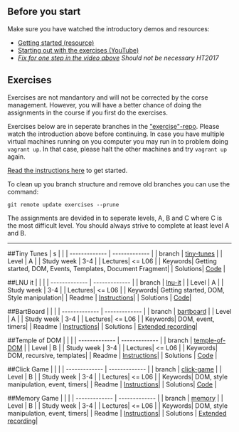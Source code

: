 ## Before you start
Make sure you have watched the introductory demos and resources:

* [Getting started (resource)](https://coursepress.lnu.se/kurs/introduction-to-web-programming/getting-started/)
* [Starting out with the exercises (YouTube)](https://youtu.be/hTGhzYGqLKI)
* *[Fix for one step in the video above](https://youtu.be/0D9dbTJWRMw) Should not be necessary HT2017*


## Exercises
Exercises are not mandantory and will not be corrected by the corse management. However, you will have a better chance of doing the assignments in the course if you first do the exercises.

Exercises below are in seperate branches in the ["exercise"-repo](https://github.com/CS-LNU-Learning-Objects/client-side-javascript-exercise). Please watch the introduction above before continuing. In case you have multiple virtual machines running on you computer you may run in to problem doing `vagrant up`. In that case, please halt the other machines and try `vagrant up` again.

[Read the instructions here](https://github.com/CS-LNU-Learning-Objects/client-side-javascript-exercise/blob/master/README.md) to get started.

To clean up you branch structure and remove old branches you can use the command:

```
git remote update exercises --prune
```

The assignments are devided in to seperate levels, A, B and C where C is the most difficult level. You should always strive to complete at least level A and B.


***

##Tiny Tunes
| s |  |
| ------------- | ------------- |
|  branch | [tiny-tunes](https://github.com/CS-LNU-Learning-Objects/client-side-javascript-exercise/tree/tiny-tunes) |
| Level  | A  |
| Study week  | 3-4 |
| Lectures| <= L06 |
| Keywords| Getting started, DOM, Events, Templates, Document Fragment|
| Solutions| [Code](https://github.com/CS-LNU-Learning-Objects/client-side-javascript-exercise-solutions/tree/master/exercise/tiny-tunes) |

##LNU it
|  |  |
| ------------- | ------------- |
|  branch | [lnu-it](https://github.com/CS-LNU-Learning-Objects/client-side-javascript-exercise/tree/lnu-it) |
| Level  | A  |
| Study week  | 3-4 |
| Lectures| <= L06 |
| Keywords| Getting started, DOM, Style manipulation|
| Readme | [Instructions](https://github.com/CS-LNU-Learning-Objects/client-side-javascript-exercise/blob/lnu-it/exercise/lnu-it/README.md)|
| Solutions | [Code](https://github.com/CS-LNU-Learning-Objects/client-side-javascript-exercise-solutions/tree/master/exercise/lnu-it/client)|

##BartBoard
|  |  |
| ------------- | ------------- |
|  branch | [bartboard](https://github.com/CS-LNU-Learning-Objects/client-side-javascript-exercise/tree/bartboard) |
| Level  | A  |
| Study week  | 3-4 |
| Lectures| <= L06 |
| Keywords| DOM, event, timers|
| Readme | [Instructions](https://github.com/CS-LNU-Learning-Objects/client-side-javascript-exercise/blob/bartboard/exercise/bartboard/README.md)|
| Solutions | [Extended recording](https://youtu.be/I7HJwo98EQE)|


##Temple of DOM
|  |  |
| ------------- | ------------- |
|  branch | [temple-of-DOM](https://github.com/CS-LNU-Learning-Objects/client-side-javascript-exercise/tree/temple-of-DOM) |
| Level  | B  |
| Study week  | 3-4 |
| Lectures| <= L06 |
| Keywords| DOM, recursive, templates|
| Readme | [Instructions](https://github.com/CS-LNU-Learning-Objects/client-side-javascript-exercise/blob/temple-of-DOM/exercise/temple-of-dom/README.md)|
| Solutions | [Code](https://github.com/CS-LNU-Learning-Objects/client-side-javascript-exercise-solutions/tree/master/exercise/temple-of-dom/client) |

##Click Game
|  |  |
| ------------- | ------------- |
|  branch | [click-game](https://github.com/CS-LNU-Learning-Objects/client-side-javascript-exercise/tree/click-game) |
| Level  | B  |
| Study week  | 3-4 |
| Lectures| <= L06 |
| Keywords| DOM, style manipulation, event, timers|
| Readme | [Instructions](https://github.com/CS-LNU-Learning-Objects/client-side-javascript-exercise/tree/click-game/exercise/click-game)|
| Solutions| [Code](https://github.com/CS-LNU-Learning-Objects/client-side-javascript-exercise-solutions/tree/master/exercise/click-game) |

##Memory Game
|  |  |
| ------------- | ------------- |
|  branch | [memory](https://github.com/CS-LNU-Learning-Objects/client-side-javascript-exercise/tree/memory) |
| Level  | B  |
| Study week  | 3-4 |
| Lectures| <= L06 |
| Keywords| DOM, style manipulation, event, timers|
| Readme | [Instructions](https://github.com/CS-LNU-Learning-Objects/client-side-javascript-exercise/blob/memory/exercise/memory/README.md)|
| Solutions | [Extended recording](https://youtu.be/8Mt0Buk3rK0)|
